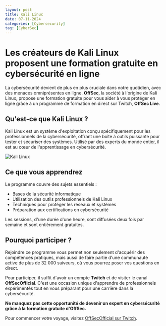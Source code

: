 ```yaml
---
layout: post
title: Kali Linux
date: 07-11-2024
categories: [Cybersecurity]
tag: [CyberSec]
---
```


# Les créateurs de Kali Linux proposent une formation gratuite en cybersécurité en ligne

La cybersécurité devient de plus en plus cruciale dans notre quotidien, avec des menaces omniprésentes en ligne. **OffSec**, la société à l'origine de Kali Linux, propose une formation gratuite pour vous aider à vous protéger en ligne grâce à un programme de formation en direct sur Twitch, **OffSec Live**. 

## Qu'est-ce que Kali Linux ?

Kali Linux est un système d'exploitation conçu spécifiquement pour les professionnels de la cybersécurité, offrant une boîte à outils puissante pour tester et sécuriser des systèmes. Utilisé par des experts du monde entier, il est au cœur de l'apprentissage en cybersécurité.

![Kali Linux](https://www.kali.org/blog/kali-linux-2021-4-release/images/banner-2021.4-release.jpg)

## Ce que vous apprendrez

Le programme couvre des sujets essentiels :

- Bases de la sécurité informatique
- Utilisation des outils professionnels de Kali Linux
- Techniques pour protéger les réseaux et systèmes
- Préparation aux certifications en cybersécurité

Les sessions, d'une durée d'une heure, sont diffusées deux fois par semaine et sont entièrement gratuites.

## Pourquoi participer ?

Rejoindre ce programme vous permet non seulement d'acquérir des compétences pratiques, mais aussi de faire partie d'une communauté active de plus de 32 000 suiveurs, où vous pourrez poser vos questions en direct.

Pour participer, il suffit d'avoir un compte **Twitch** et de visiter le canal **OffSecOfficial**. C'est une occasion unique d'apprendre de professionnels expérimentés tout en vous préparant pour une carrière dans la cybersécurité.

**Ne manquez pas cette opportunité de devenir un expert en cybersécurité grâce à la formation gratuite d'OffSec.**

Pour commencer votre voyage, visitez [OffSecOfficial sur Twitch](https://www.twitch.tv/offsecofficial).
